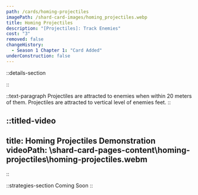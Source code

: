```yaml
---
path: /cards/homing-projectiles
imagePath: /shard-card-images/homing_projectiles.webp
title: Homing Projectiles
description: "[Projectiles]: Track Enemies"
cost: "3"
removed: false
changeHistory:
  - Season 1 Chapter 1: "Card Added"
underConstruction: false
---
```


::details-section

::

::text-paragraph
Projectiles are attracted to enemies when within 20 meters of them. Projectiles are attracted to vertical level of enemies feet.
::

::titled-video
---
title: Homing Projectiles Demonstration
videoPath: \shard-card-pages-content\homing-projectiles\homing-projectiles.webm
---
::

::strategies-section
Coming Soon
::
